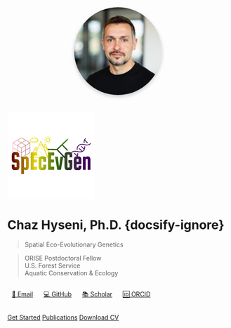 <div style="text-align: center;">
  <img src="img/avatar.jpg" alt="Chaz Hyseni" style="width: 200px; border-radius: 50%; box-shadow: 0 4px 8px rgba(0,0,0,0.2); margin-bottom: 20px;">
</div>

![logo](img/SpEcEvGen.png ':size=200')

# Chaz Hyseni, Ph.D. {docsify-ignore}

> Spatial Eco-Evolutionary Genetics

> ORISE Postdoctoral Fellow  
> U.S. Forest Service  
> Aquatic Conservation & Ecology

<div style="margin: 30px 0;">
  <a href="mailto:chaz.hyseni@gmail.com" style="margin: 0 10px;">📧 Email</a>
  <a href="https://github.com/chazhyseni" style="margin: 0 10px;">💻 GitHub</a>
  <a href="https://scholar.google.com/citations?user=i-4wi1oAAAAJ" style="margin: 0 10px;">📚 Scholar</a>
  <a href="https://orcid.org/0000-0003-2567-8013" style="margin: 0 10px;">🆔 ORCID</a>
</div>

[Get Started](#about)
[Publications](#/publications)
[Download CV](files/cv.pdf ':ignore :target=_blank')
